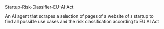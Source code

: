 Startup-Risk-Classifier-EU-AI-Act

An AI agent that scrapes a selection of pages of a website of a startup to find all possible use cases and the risk classification according to EU AI Act